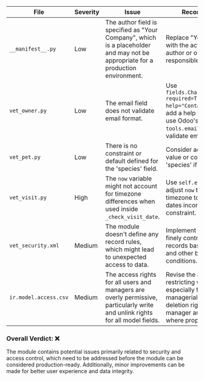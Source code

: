 | File                                         | Severity | Issue                                                                                                                                                           | Recommendation                                                                                                                                                         |
|----------------------------------------------|----------|---------------------------------------------------------------------------------------------------------------------------------------------------------------|-------------------------------------------------------------------------------------------------------------------------------------------------------------------------|
| `__manifest__.py`                            | Low      | The author field is specified as "Your Company", which is a placeholder and may not be appropriate for a production environment.                              | Replace "Your Company" with the actual name of the author or organization responsible for the module.                                                                   |
| `vet_owner.py`                               | Low      | The email field does not validate email format.                                                                                                               | Use `fields.Char(string="Email", required=True, help="Contact email")` to add a help tooltip, and later use Odoo's `tools.email_validate` to validate email format.    |
| `vet_pet.py`                                 | Low      | There is no constraint or default defined for the 'species' field.                                                                                            | Consider adding a default value or constraint for 'species' if applicable.                                                                                             |
| `vet_visit.py`                               | High     | The `now` variable might not account for timezone differences when used inside `_check_visit_date`.                                                           | Use `self.env.user.tz` to adjust `now` to the user's timezone to prevent future dates incorrectly passing the constraint.                                               |
| `vet_security.xml`                           | Medium   | The module doesn't define any record rules, which might lead to unexpected access to data.                                                                    | Implement record rules to finely control access to records based on user roles and other business conditions.                                                          |
| `ir.model.access.csv`                        | Medium   | The access rights for all users and managers are overly permissive, particularly write and unlink rights for all model fields.                                | Revise the access rights, restricting where necessary especially for non-managerial roles, and limit deletion rights (unlink) to manager and above roles where proper. |

### Overall Verdict: ❌

The module contains potential issues primarily related to security and access control, which need to be addressed before the module can be considered production-ready. Additionally, minor improvements can be made for better user experience and data integrity.